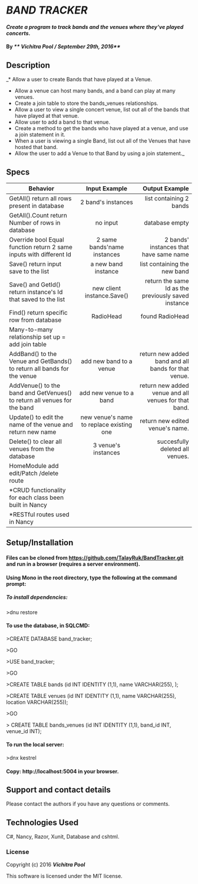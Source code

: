 # _BAND TRACKER_

#### _Create a program to track bands and the venues where they've played concerts._

#### By _** Vichitra Pool / September 29th, 2016**_

## Description

_* Allow a user to create Bands that have played at a Venue.
* Allow a venue can host many bands, and a band can play at many venues.
* Create a join table to store the bands_venues relationships.
* Allow a user to view a single concert venue, list out all of the bands that have played at that venue.
* Allow user to add a band to that venue.
* Create a method to get the bands who have played at a venue, and use a join statement in it.
* When a user is viewing a single Band, list out all of the Venues that have hosted that band.
* Allow the user to add a Venue to that Band by using a join statement._


## Specs

| Behavior     | Input Example  |Output Example  |
| ------------- |:-------------:| -----:|
|GetAll() return all rows present in database |2 band's instances | list containing 2 bands
|GetAll().Count return Number of rows in database | no input | database empty
|Override bool Equal function return 2 same inputs with different Id | 2 same bands'name instances |  2 bands' instances that have same name
|Save() return input save to the list | a new band instance | list containing the new band
|Save() and GetId() return instance's Id that saved to the list | new client instance.Save() | return the same Id as the previously saved instance
|Find() return specific row from database | RadioHead | found RadioHead
|Many-to-many relationship set up = add join table
|AddBand() to the Venue and GetBands() to return all bands for the venue | add new band to a venue | return new added band and all bands for that venue.
|AddVenue() to the band and GetVenues() to return all venues for the band | add new venue to a band | return new added venue and all venues for that band.
|Update() to edit the name of the venue and return new name | new venue's name to replace existing one | return new edited venue's name.
|Delete() to clear all venues from the database | 3 venue's instances | succesfully deleted all venues.
|HomeModule add edit/Patch /delete route
|*CRUD functionality for each class been built in Nancy
|*RESTful routes used in Nancy


## Setup/Installation
#### Files can be cloned from https://github.com/TalayRuk/BandTracker.git and run in a browser (requires a server environment).

#### Using Mono in the root directory, type the following at the command prompt:

##### To install dependencies:

\>dnu restore

#### To use the database, in SQLCMD:

\>CREATE DATABASE band_tracker;

\>GO

\>USE band_tracker;

\>GO

\>CREATE TABLE bands (id INT IDENTITY (1,1), name VARCHAR(255), );

\>CREATE TABLE venues (id INT IDENTITY (1,1), name VARCHAR(255), location VARCHAR(255));

\>GO

\> CREATE TABLE bands_venues (id INT IDENTITY (1,1), band_id INT, venue_id INT);

#### To run the local server:

\>dnx kestrel

#### Copy: http://localhost:5004 in your browser.

## Support and contact details

Please contact the authors if you have any questions or comments.

## Technologies Used

C#, Nancy, Razor, Xunit, Database and cshtml.

### License

Copyright (c) 2016 **_Vichitra Pool_**

This software is licensed under the MIT license.
